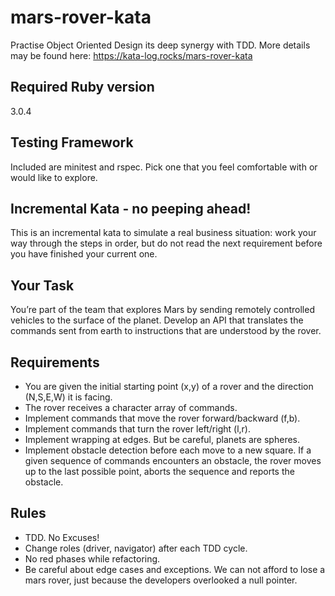 # mars-rover-kata
Practise Object Oriented Design its deep synergy with TDD. More details may be found here: https://kata-log.rocks/mars-rover-kata

## Required Ruby version
3.0.4

## Testing Framework
Included are minitest and rspec. Pick one that you feel comfortable with or would like to explore.

## Incremental Kata - no peeping ahead!
This is an incremental kata to simulate a real business situation: work your way 
through the steps in order, but do not read the next requirement before you have finished your current one.

## Your Task
You’re part of the team that explores Mars by sending remotely controlled vehicles to the surface of the planet. 
Develop an API that translates the commands sent from earth to instructions that are understood by the rover.

## Requirements

- You are given the initial starting point (x,y) of a rover and the direction (N,S,E,W) it is facing.
- The rover receives a character array of commands.
- Implement commands that move the rover forward/backward (f,b).
- Implement commands that turn the rover left/right (l,r).
- Implement wrapping at edges. But be careful, planets are spheres.
- Implement obstacle detection before each move to a new square. If a given sequence of commands encounters an obstacle, the rover moves up to the last possible point, aborts the sequence and reports the obstacle.

## Rules
- TDD. No Excuses!
- Change roles (driver, navigator) after each TDD cycle.
- No red phases while refactoring.
- Be careful about edge cases and exceptions. We can not afford to lose a mars rover, just because the developers overlooked a null pointer.
